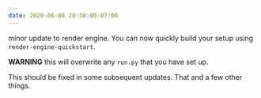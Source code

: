 ```yaml
---
date: 2020-06-08 20:58:00-07:00
---
```


minor update to render engine. You can now quickly build your setup using
`render-engine-quickstart`.

**WARNING** this will overwrite any  `run.py` that you have set up.

This should be fixed in some subsequent updates. That and a few
other things.

